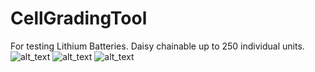 # CellGradingTool
For testing Lithium Batteries. Daisy chainable up to 250 individual units. 
<img src="https://github.com/jobitjoseph/CellGradingTool/blob/81d42b987690ba5c8a1603dc29dffd6d562c6ca3/Images/CellGrading_PCB_Bottom.png" width="" alt="alt_text" title="image_tooltip">
<img src="https://github.com/jobitjoseph/CellGradingTool/blob/81d42b987690ba5c8a1603dc29dffd6d562c6ca3/Images/CellGrading_PCB_TOP.png" width="" alt="alt_text" title="image_tooltip">
<img src="https://github.com/jobitjoseph/CellGradingTool/blob/81d42b987690ba5c8a1603dc29dffd6d562c6ca3/Images/CellGradingControlApp.png" width="" alt="alt_text" title="image_tooltip">
